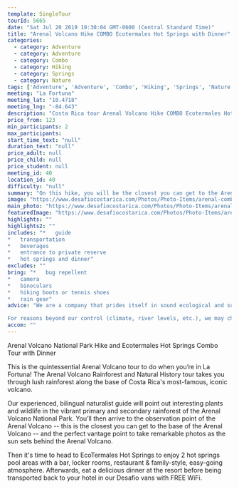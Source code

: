 ```yaml
---
template: SingleTour
tourId: 5665
date: "Sat Jul 20 2019 19:30:04 GMT-0600 (Central Standard Time)"
title: "Arenal Volcano Hike COMBO Ecotermales Hot Springs with Dinner"
categories: 
  - category: Adventure
  - category: Adventure
  - category: Combo
  - category: Hiking
  - category: Springs
  - category: Nature
tags: ['Adventure', 'Adventure', 'Combo', 'Hiking', 'Springs', 'Nature']
meeting: "La Fortuna"
meeting_lat: "10.4718"
meeting_lng: "-84.643"
description: "Costa Rica tour Arenal Volcano Hike COMBO Ecotermales Hot Springs with Dinner, id 5665"
price_from: 123
min_participants: 2
max_participants: 
start_time_text: "null"
duration_text: "null"
price_adult: null
price_child: null
price_student: null
meeting_id: 40
location_id: 40
difficulty: "null"
summary: "On this hike, you will be the closest you can get to the Arenal Volcano! Hike through lush rainforest with an experienced naturalist guide who will point out interesting plants and wildlife and tell you all you want to know about Costa Rican nature and history! After your hike, relax and soak in the Eco Termales Hot Springs and then enjoy a delicious dinner."
image: "https://www.desafiocostarica.com/Photos/Photo-Items/arenal-combo-tour-volcano-hike--ecotermales-hot-springs--dinner-1410978342.jpg"
main_photo: "https://www.desafiocostarica.com/Photos/Photo-Items/arenal-combo-tour-volcano-hike--ecotermales-hot-springs--dinner-1410978342.jpg"
featuredImage: "https://www.desafiocostarica.com/Photos/Photo-Items/arenal-combo-tour-volcano-hike--ecotermales-hot-springs--dinner-1410978342.jpg"
highlights: ""
highlights2: ""
includes: "*   guide
*   transportation
*   beverages
*   entrance to private reserve
*   hot springs and dinner"
excludes: ""
bring: "*   bug repellent
*   camera
*   binoculars
*   hiking boots or tennis shoes
*   rain gear"
advice: "We are a company that prides itself in sound ecological and sustainable tourism practices. We adhere to Costa Rica National Park guidelines to stay on authorized paths and do not permit the extraction of plants or the feeding of wild animals.Have a look at our Adventure Waiver if you have questions about our Costa Rica adventure tour policies.

For reasons beyond our control (climate, river levels, etc.), we may change to a more-suitable tour with an equal or similar adventure-appeal or offer other tour options so you don't miss out on a fun day in Costa Rica. We reserve the right to cancel a trip due to unfavorable conditions & will only run a tour according to our policies. Full refund is given if (on rare occasion) no tour is run. This adventure involves some inherent risk and physical exertion, so you must be in good physical conditions!"
accom: ""
---
```

Arenal Volcano National Park Hike and Ecotermales Hot Springs Combo Tour with Dinner

This is the quintessential Arenal Volcano tour to do when you’re in La Fortuna! The Arenal Volcano Rainforest and Natural History tour takes you through lush rainforest along the base of Costa Rica's most-famous, iconic volcano.

Our experienced, bilingual naturalist guide will point out interesting plants and wildlife in the vibrant primary and secondary rainforest of the Arenal Volcano National Park. You’ll then arrive to the observation point of the Arenal Volcano -- this is the closest you can get to the base of the Arenal Volcano -- and the perfect vantage point to take remarkable photos as the sun sets behind the Arenal Volcano.

Then it's time to head to EcoTermales Hot Springs to enjoy 2 hot springs pool areas with a bar, locker rooms, restaurant & family-style, easy-going atmosphere. Afterwards, eat a delicious dinner at the resort before being transported back to your hotel in our Desafio vans with FREE WiFi.